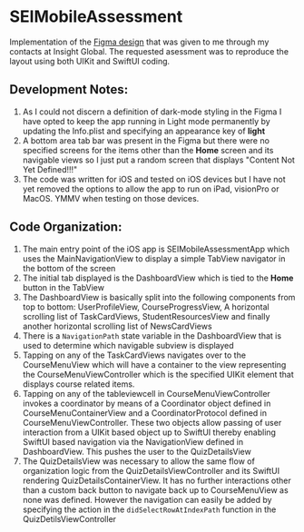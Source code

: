 # SEIMobileAssessment

Implementation of the [Figma design](https://www.figma.com/design/qs6ESEmaqnDd41enb3r4Gn/Devs?node-id=1641-200&m=dev) that was given to me through my contacts at Insight Global. The requested asessment was to reproduce the layout using both UIKit and SwiftUI coding.

## Development Notes:

1. As I could not discern a definition of dark-mode styling in the Figma I have opted to keep the app running in Light mode permanently by updating the Info.plist and specifying an appearance key of **light**
2. A bottom area tab bar was present in the Figma but there were no specified screens for the items other than the **Home** screen and its navigable views so I just put a random screen that displays "Content Not Yet Defined!!!"
3. The code was written for iOS and tested on iOS devices but I have not yet removed the options to allow the app to run on iPad, visionPro or MacOS. YMMV when testing on those devices. 

## Code Organization:

1. The main entry point of the iOS app is SEIMobileAssessmentApp which uses the MainNavigationView to display a simple TabView navigator in the bottom of the screen
2. The initial tab displayed is the DashboardView which is tied to the **Home** button in the TabView
3. The DashboardView is basically split into the following components from top to bottom: UserProfileView, CourseProgressView, A horizontal scrolling list of TaskCardViews, StudentResourcesView and finally another horizontal scrolling list of NewsCardViews
4. There is a `NavigationPath` state variable in the DashboardView that is used to determine which navigable subview is displayed
5. Tapping on any of the TaskCardViews navigates over to the CourseMenuView which will have a container to the view representing the CourseMenuViewController which is the specified UIKit element that displays course related items.
6. Tapping on any of the tableviewcell in CourseMenuViewController invokes a coordinator by means of a Coordinator object defined in CourseMenuContainerView and a CoordinatorProtocol defined in CourseMenuViewController. These two objects allow passing of user interaction from a UIKit based object up to SwiftUI thereby enabling SwiftUI based navigation via the NavigationView defined in DashboardView. This pushes the user to the QuizDetailsView
7. The QuizDetailsView was necessary to allow the same flow of organization logic from the QuizDetailsViewController and its SwiftUI rendering QuizDetailsContainerView. It has no further interactions other than a custom back button to navigate back up to CourseMenuView as none was defined. However the navigation can easily be added by specifying the action in the `didSelectRowAtIndexPath` function in the QuizDetilsViewController 
